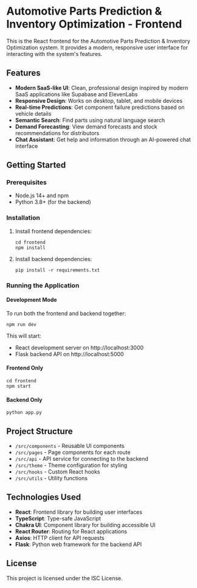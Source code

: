 # Automotive Parts Prediction & Inventory Optimization - Frontend

This is the React frontend for the Automotive Parts Prediction & Inventory Optimization system. It provides a modern, responsive user interface for interacting with the system's features.

## Features

- **Modern SaaS-like UI**: Clean, professional design inspired by modern SaaS applications like Supabase and ElevenLabs
- **Responsive Design**: Works on desktop, tablet, and mobile devices
- **Real-time Predictions**: Get component failure predictions based on vehicle details
- **Semantic Search**: Find parts using natural language search
- **Demand Forecasting**: View demand forecasts and stock recommendations for distributors
- **Chat Assistant**: Get help and information through an AI-powered chat interface

## Getting Started

### Prerequisites

- Node.js 14+ and npm
- Python 3.8+ (for the backend)

### Installation

1. Install frontend dependencies:
   ```
   cd frontend
   npm install
   ```

2. Install backend dependencies:
   ```
   pip install -r requirements.txt
   ```

### Running the Application

#### Development Mode

To run both the frontend and backend together:

```
npm run dev
```

This will start:
- React development server on http://localhost:3000
- Flask backend API on http://localhost:5000

#### Frontend Only

```
cd frontend
npm start
```

#### Backend Only

```
python app.py
```

## Project Structure

- `/src/components` - Reusable UI components
- `/src/pages` - Page components for each route
- `/src/api` - API service for connecting to the backend
- `/src/theme` - Theme configuration for styling
- `/src/hooks` - Custom React hooks
- `/src/utils` - Utility functions

## Technologies Used

- **React**: Frontend library for building user interfaces
- **TypeScript**: Type-safe JavaScript
- **Chakra UI**: Component library for building accessible UI
- **React Router**: Routing for React applications
- **Axios**: HTTP client for API requests
- **Flask**: Python web framework for the backend API

## License

This project is licensed under the ISC License.

